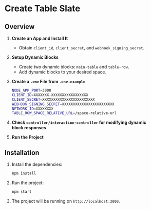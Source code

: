 # Create Table Slate

## Overview

1. **Create an App and Install It**
    - Obtain `client_id`, `client_secret`, and `webhook_signing_secret`.

2. **Setup Dynamic Blocks**
    - Create two dynamic blocks: `main-table` and `table-row`.
    - Add dynamic blocks to your desired space.

3. **Create a `.env` File from `.env.example`**
    ```sh
    NODE_APP_PORT=3000
    CLIENT_ID=XXXXXXX-XXXXXXXXXXXXXXXXX
    CLIENT_SECRET=XXXXXXXXXXXXXXXXXXXXXXXX
    WEBHOOK_SIGNING_SECRET=XXXXXXXXXXXXXXXXXXXXXXXX
    NETWORK_ID=XXXXXXXX
    TABLE_ROW_SPACE_RELATIVE_URL=/space-relative-url
    ```

4. **Check `controller/interaction-controller` for modifying dynamic block responses**

5. **Run the Project**

## Installation

1. Install the dependencies:
   ```sh
   npm install
    ```
2. Run the project:
   ```sh
   npm start
    ```
3. The project will be running on `http://localhost:3000`.